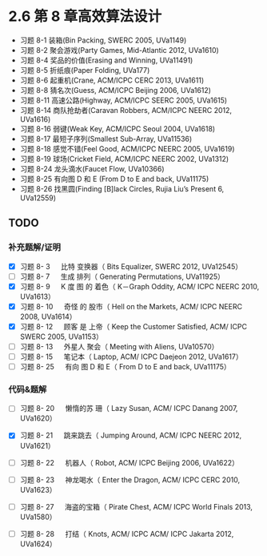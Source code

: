 # 2.6 第 8 章高效算法设计

- 习题 8-1 装箱(Bin Packing, SWERC 2005, UVa1149) 
- 习题 8-2 聚会游戏(Party Games, Mid-Atlantic 2012, UVa1610) 
- 习题 8-4 奖品的价值(Erasing and Winning, UVa11491)
- 习题 8-5 折纸痕(Paper Folding, UVa177)
- 习题 8-6 起重机(Crane, ACM/ICPC CERC 2013, UVa1611) 
- 习题 8-8 猜名次(Guess, ACM/ICPC Beijing 2006, UVa1612)
- 习题 8-11 高速公路(Highway, ACM/ICPC SEERC 2005, UVa1615)
- 习题 8-14 商队抢劫者(Caravan Robbers, ACM/ICPC NEERC 2012, UVa1616)
- 习题 8-16 弱键(Weak Key, ACM/ICPC Seoul 2004, UVa1618)
- 习题 8-17 最短子序列(Smallest Sub-Array, UVa11536)
- 习题 8-18 感觉不错(Feel Good, ACM/ICPC NEERC 2005, UVa1619) 
- 习题 8-19 球场(Cricket Field, ACM/ICPC NEERC 2002, UVa1312)
- 习题 8-24 龙头滴水(Faucet Flow, UVa10366) 
- 习题 8-25 有向图 D 和 E (From D to E and back, UVa11175)
- 习题 8-26 找黑圆(Finding [B]lack Circles, Rujia Liu’s Present 6, UVa12559)

## TODO

### 补充题解/证明

- [x] 习题 8- 3 　 比特 变换器（ Bits Equalizer, SWERC 2012, UVa12545）
- [ ] 习题 8- 7 　 生成 排列（ Generating Permutations, UVa11925）
- [x] 习题 8- 9 　 K 度 图 的 着色（ K－Graph Oddity, ACM/ ICPC NEERC 2010, UVa1613）
- [x] 习题 8- 10 　 奇怪 的 股市（ Hell on the Markets, ACM/ ICPC NEERC 2008, UVa1614）
- [x] 习题 8- 12 　 顾客 是 上帝（ Keep the Customer Satisfied, ACM/ ICPC SWERC 2005, UVa1153）
- [ ] 习题 8- 13 　 外星人 聚会（ Meeting with Aliens, UVa10570）
- [ ] 习题 8- 15 　 笔记本（ Laptop, ACM/ ICPC Daejeon 2012, UVa1617）
- [ ] 习题 8- 25 　 有向 图 D 和 E（ From D to E and back, UVa11175）

### 代码&题解

- [ ] 习题 8- 20 　 懒惰的苏 珊（ Lazy Susan, ACM/ ICPC Danang 2007, UVa1620）
- [x] 习题 8- 21 　 跳来跳去（ Jumping Around, ACM/ ICPC NEERC 2012, UVa1621）
- [ ] 习题 8- 22 　 机器人（ Robot, ACM/ ICPC Beijing 2006, UVa1622）
- [ ] 习题 8- 23 　 神龙喝水（ Enter the Dragon, ACM/ ICPC CERC 2010, UVa1623）
- [ ] 习题 8- 27 　 海盗的宝箱（ Pirate Chest, ACM/ ICPC World Finals 2013, UVa1580）
- [ ] 习题 8- 28 　 打结（ Knots, ACM/ ICPC ACM/ ICPC Jakarta 2012, UVa1624）

